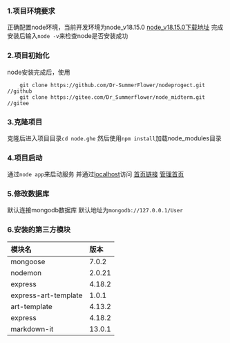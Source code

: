 ### 1.项目环境要求
正确配置node环境，当前开发环境为node_v18.15.0
[node_v18.15.0下载地址](https://nodejs.org/dist/v18.15.0/node-v18.15.0-x64.msi)
完成安装后输入`node -v`来检查node是否安装成功


### 2.项目初始化
node安装完成后，使用
```
    git clone https://github.com/Dr-SummerFlower/nodeprogect.git     //github
    git clone https://gitee.com/Dr_Summerflower/node_midterm.git     //gitee
```
### 3.克隆项目
克隆后进入项目目录`cd node.ghe`
然后使用`npm install`加载node_modules目录

### 4.项目启动
通过`node app`来启动服务
并通过[localhost](http://127.0.0.1:25551/)访问
[首页链接](http://127.0.0.1:25551/home)
[管理首页](http://127.0.0.1:25551/admin)


### 5.修改数据库
默认连接mongodb数据库
默认地址为`mongodb://127.0.0.1/User`


### 6.安装的第三方模块
|模块名      |版本       |
|:---------|:---------|
|mongoose            |7.0.2      |
|nodemon             |2.0.21     |
|express             |4.18.2     |
|express-art-template|1.0.1      |
|art-template        |4.13.2     |
|express             |4.18.2     |
|markdown-it         |13.0.1     |
